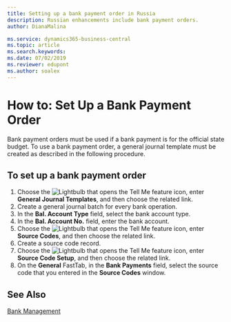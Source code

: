 ```yaml
---
title: Setting up a bank payment order in Russia
description: Russian enhancements include bank payment orders.
author: DianaMalina

ms.service: dynamics365-business-central
ms.topic: article
ms.search.keywords:
ms.date: 07/02/2019
ms.reviewer: edupont
ms.author: soalex
---
```


# How to: Set Up a Bank Payment Order

Bank payment orders must be used if a bank payment is for the official state budget. To use a bank payment order, a general journal template must be created as described in the following procedure.

## To set up a bank payment order

1. Choose the ![Lightbulb that opens the Tell Me feature](../../media/ui-search/search_small.png "Tell me what you want to do") icon, enter **General Journal Templates**, and then choose the related link.
2. Create a general journal batch for every bank operation.
3. In the **Bal. Account Type** field, select the bank account type.
4. In the **Bal. Account No.** field, enter the bank account.
5. Choose the ![Lightbulb that opens the Tell Me feature](../../media/ui-search/search_small.png "Tell me what you want to do") icon, enter **Source Codes**, and then choose the related link.
6. Create a source code record.
7. Choose the ![Lightbulb that opens the Tell Me feature](../../media/ui-search/search_small.png "Tell me what you want to do") icon, enter **Source Code Setup**, and then choose the related link.
8. On the **General** FastTab, in the **Bank Payments** field, select the source code that you entered in the **Source Codes** window.

## See Also

 [Bank Management](Bank-Management.md)  

